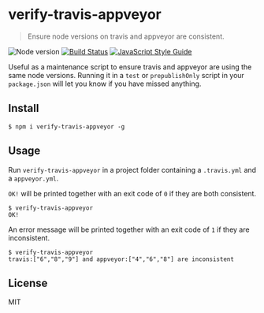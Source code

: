 # verify-travis-appveyor

> Ensure node versions on travis and appveyor are consistent.

![Node version](https://img.shields.io/node/v/verify-travis-appveyor.svg)
[![Build Status](https://travis-ci.org/ralphtheninja/verify-travis-appveyor.svg?branch=master)](https://travis-ci.org/ralphtheninja/verify-travis-appveyor)
[![JavaScript Style Guide](https://img.shields.io/badge/code_style-standard-brightgreen.svg)](https://standardjs.com)

Useful as a maintenance script to ensure travis and appveyor are using the same node versions. Running it in a `test` or `prepublishOnly` script in your `package.json` will let you know if you have missed anything.

## Install

```
$ npm i verify-travis-appveyor -g
```

## Usage

Run `verify-travis-appveyor` in a project folder containing a `.travis.yml` and a `appveyor.yml`.

`OK!` will be printed together with an exit code of `0` if they are both consistent.

```
$ verify-travis-appveyor
OK!
```

An error message will be printed together with an exit code of `1` if they are inconsistent.

```
$ verify-travis-appveyor
travis:["6","8","9"] and appveyor:["4","6","8"] are inconsistent
```

## License

MIT
